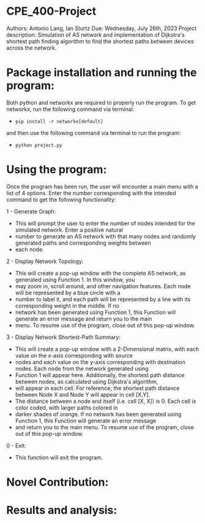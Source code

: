 # CPE_400-Project

Authors: Antonio Lang, Ian Sturtz
Due: Wednesday, July 26th, 2023
Project description: Simulation of AS network and implementation of Dijkstra's shortest path finding algorithm
to find the shortest paths between devices across the network.

# Package installation and running the program:

Both python and networkx are required to properly run the program. To get networkx, run the following command via
terminal:

* `pip install -r networkx[default]`

and then use the following command via terminal to run the program:

* `python project.py`

# Using the program:

Once the program has been run, the user will encounter a main menu with a list of 4 options. Enter the number corresponding
with the intended command to get the following functionality:

1 - Generate Graph:
 - This will prompt the user to enter the number of nodes intended for the simulated network. Enter a positive natural
 - number to generate an AS network with that many nodes and randomly generated paths and corresponding weights between
 - each node.

2 - Display Network Topology:
 - This will create a pop-up window with the complete AS network, as generated using Function 1. In this window, you
 - may zoom in, scroll around, and other navigation features. Each node will be represented by a blue circle with a
 - number to label it, and each path will be represented by a line with its corresponding weight in the middle. If no
 - network has been generated using Function 1, this Function will generate an error message and return you to the main
 - menu. To resume use of the program, close out of this pop-up window.

3 - Display Network Shortest-Path Summary:
 - This will create a pop-up window with a 2-Dimensional matrix, with each value on the x-axis corresponding with source
 - nodes and each value on the y-axis corresponding with destination nodes. Each node from the network generated using
 - Function 1 will appear here. Additionally, the shortest path distance between nodes, as calculated using Dijkstra's algorithm,
 - will appear in each cell. For reference, the shortest path distance between Node X and Node Y will appear in cell [X,Y].
 - The distance between a node and itself (i.e. cell [X, X]) is 0. Each cell is color coded, with larger paths colored in
 - darker shades of orange. If no network has been generated using Function 1, this Function will generate an error message
 - and return you to the main menu. To resume use of the program, close out of this pop-up window.

0 - Exit:
 - This function will exit the program.

# Novel Contribution:
# Results and analysis: